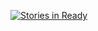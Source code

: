 [![Stories in Ready](https://badge.waffle.io/georgeslabreche/test-repo.svg?label=ready&title=Ready)](http://waffle.io/georgeslabreche/test-repo)
